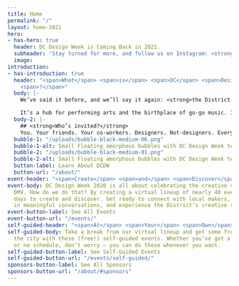 ```yaml
---
title: Home
permalink: "/"
layout: home-2021
hero:
- has-hero: true
  header: DC Design Week is Coming Back in 2021.
  subheader: 'Stay turned for more, and follow us on Instagram: <strong>[@dcdesignweek](https://www.instagram.com/dcdesignweek/)</strong>.'
  image: 
introduction:
- has-introduction: true
  header: "<span>What</span> <span>is</span> <span>DC</span> <span>Design</span> <span>Week</span>
    <span>?</span>"
  body: |-
    We’ve said it before, and we’ll say it again: <strong>the District is more than just politics</strong>.

    It’s a hub for performing arts and the birthplace of go-go music. It’s full of art and artists. It’s the diverse city that gives us energy and perspective. <strong>We’re here to remind everyone that the DMV is full of people who possess that creative magic that leaves us all inspired</strong>.
  body-2: |-
    ## <strong>Who’s invited?</strong>
    You. Your friends. Your co-workers. Designers. Not-designers. Everything-in-between. <strong>Anyone and everyone is welcome</strong>. We’re celebrating the creative voices of the DMV, and we want you to join us.
  bubble-1: "/uploads/bubble-black-medium-06.png"
  bubble-1-alt: Small Floating amorphous bubbles with DC Design Week text inside
  bubble-2: "/uploads/bubble-black-medium-01.png"
  bubble-2-alt: Small Floating amorphous bubbles with DC Design Week text inside
  button-label: Learn About DCDW
  button-url: "/about/"
event-header: "<span>Create</span> <span>and</span> <span>Discover</span>"
event-body: DC Design Week 2020 is all about celebrating the creative voices in the
  DMV. How do we do that? By creating a virtual lineup of nearly 40 events over 8
  days to create and discover. Get ready to connect with local makers, Immerse yourself
  in meaningful conversations, and experience the District’s creative spirit.
event-button-label: See All Events
event-button-url: "/events/"
self-guided-header: "<span>At</span> <span>Your</span> <span>Own</span> <span>Pace</span>"
self-guided-body: Take a break from our virtual lineup and get some fresh air by exploring
  the city with these (free!) self-guided events. Whether you’ve got a busy schedule
  or no schedule, don’t worry — you can do these whenever you want.
self-guided-button-label: See Self-Guided Events
self-guided-button-url: "/events/self-guided/"
sponsors-button-label: See All Sponsors
sponsors-button-url: "/about/#sponsors"
---
```


